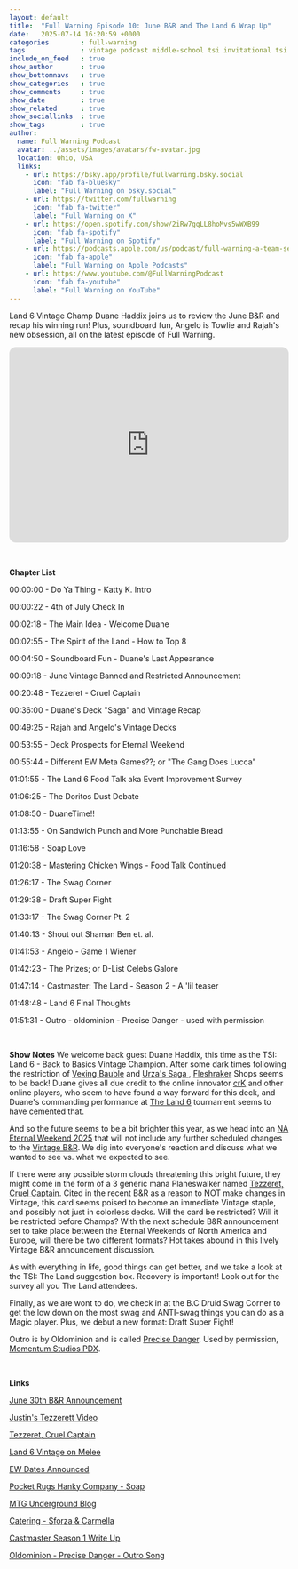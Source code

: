 ```yaml
---
layout: default
title:  "Full Warning Episode 10: June B&R and The Land 6 Wrap Up"
date:   2025-07-14 16:20:59 +0000
categories        : full-warning
tags              : vintage podcast middle-school tsi invitational tsi the-land
include_on_feed   : true
show_author       : true
show_bottomnavs   : true
show_categories   : true
show_comments     : true
show_date         : true
show_related      : true
show_sociallinks  : true
show_tags         : true
author:
  name: Full Warning Podcast
  avatar: ../assets/images/avatars/fw-avatar.jpg
  location: Ohio, USA
  links:
    - url: https://bsky.app/profile/fullwarning.bsky.social
      icon: "fab fa-bluesky"
      label: "Full Warning on bsky.social"
    - url: https://twitter.com/fullwarning
      icon: "fab fa-twitter"
      label: "Full Warning on X"
    - url: https://open.spotify.com/show/2iRw7gqLL8hoMvs5wWXB99
      icon: "fab fa-spotify"
      label: "Full Warning on Spotify"
    - url: https://podcasts.apple.com/us/podcast/full-warning-a-team-serious-podcast/id1739246826
      icon: "fab fa-apple"
      label: "Full Warning on Apple Podcasts"
    - url: https://www.youtube.com/@FullWarningPodcast
      icon: "fab fa-youtube"
      label: "Full Warning on YouTube"
---
```

<p>Land 6 Vintage Champ Duane Haddix joins us to review the June B&amp;R and recap his winning run! Plus, soundboard fun, Angelo is Towlie and Rajah&#39;s new obsession, all on the latest episode of Full Warning.</p>

<iframe data-testid="embed-iframe" style="border-radius:12px" src="https://open.spotify.com/embed/episode/1llzNeivAjAYCjmRGtJy33?utm_source=generator&theme=0" width="100%" height="352" frameBorder="0" allowfullscreen="" allow="autoplay; clipboard-write; encrypted-media; fullscreen; picture-in-picture" loading="lazy"></iframe>

<p><br></p>
<p><strong>Chapter List</strong></p>
<p>00:00:00 - Do Ya Thing - Katty K. Intro</p>
<p>00:00:22 - 4th of July Check In</p>
<p>00:02:18 - The Main Idea - Welcome Duane</p>
<p>00:02:55 - The Spirit of the Land - How to Top 8</p>
<p>00:04:50 - Soundboard Fun - Duane&#39;s Last Appearance</p>
<p>00:09:18 - June Vintage Banned and Restricted Announcement</p>
<p>00:20:48 - Tezzeret - Cruel Captain</p>
<p>00:36:00 - Duane&#39;s Deck &quot;Saga&quot; and Vintage Recap</p>
<p>00:49:25 - Rajah and Angelo&#39;s Vintage Decks</p>
<p>00:53:55 - Deck Prospects for Eternal Weekend</p>
<p>00:55:44 - Different EW Meta Games??; or &quot;The Gang Does Lucca&quot;</p>
<p>01:01:55 - The Land 6 Food Talk aka Event Improvement Survey</p>
<p>01:06:25 - The Doritos Dust Debate</p>
<p>01:08:50 - DuaneTime!!</p>
<p>01:13:55 - On Sandwich Punch and More Punchable Bread</p>
<p>01:16:58 - Soap Love</p>
<p>01:20:38 - Mastering Chicken Wings - Food Talk Continued</p>
<p>01:26:17 - The Swag Corner</p>
<p>01:29:38 - Draft Super Fight</p>
<p>01:33:17 - The Swag Corner Pt. 2</p>
<p>01:40:13 - Shout out Shaman Ben et. al.</p>
<p>01:41:53 - Angelo - Game 1 Wiener</p>
<p>01:42:23 - The Prizes; or D-List Celebs Galore</p>
<p>01:47:14 - Castmaster: The Land - Season 2 - A &#39;lil teaser</p>
<p>01:48:48 - Land 6 Final Thoughts</p>
<p>01:51:31 - Outro - oldominion - Precise Danger - used with permission</p>
<p><br></p>
<p><strong>Show Notes</strong>
We welcome back guest Duane Haddix, this time as the TSI: Land 6 - Back to Basics Vintage Champion. After some dark times following the restriction of <a href="https://scryfall.com/card/mh3/212/vexing-bauble" target="_blank" rel="noopener noreferer nofollow">Vexing Bauble</a> and <a href="https://scryfall.com/card/mh2/259/urzas-saga " target="_blank" rel="noopener noreferer nofollow">Urza&#39;s Saga </a>, <a href="https://scryfall.com/card/mh3/7/glaring-fleshraker" target="_blank" rel="noopener noreferer nofollow">Fleshraker</a> Shops seems to be back! Duane gives all due credit to the online innovator <a href="https://www.mtggoldfish.com/player/crK" target="_blank" rel="noopener noreferer nofollow">crK</a> and other online players, who seem to have found a way forward for this deck, and Duane&#39;s commanding performance at <a href="https://melee.gg/Tournament/View/281768" target="_blank" rel="noopener noreferer nofollow">The Land 6</a> tournament seems to have cemented that.

And so the future seems to be a bit brighter this year, as we head into an <a href="https://magic.gg/news/announcing-upcoming-rcqs-spotlight-events-eternal-weekends-and-more" target="_blank" rel="noopener noreferer nofollow">NA Eternal Weekend 2025</a> that will not include any further scheduled changes to the <a href="https://magic.wizards.com/en/news/announcements/banned-and-restricted-june-30-2025" target="_blank" rel="noopener noreferer nofollow">Vintage B&amp;R</a>. We dig into everyone&#39;s reaction and discuss what we wanted to see vs. what we expected to see. </p>
<p>
If there were any possible storm clouds threatening this bright future, they might come in the form of a 3 generic mana Planeswalker named <a href="https://scryfall.com/card/eoe/2/tezzeret-cruel-captain" target="_blank" rel="noopener noreferer nofollow">Tezzeret, Cruel Captain</a>. Cited in the recent B&amp;R as a reason to NOT make changes in Vintage, this card seems poised to become an immediate Vintage staple, and possibly not just in colorless decks. Will the card be restricted? Will it be restricted before Champs? With the next schedule B&amp;R announcement set to take place between the Eternal Weekends of North America and Europe, will there be two different formats? Hot takes abound in this lively Vintage B&amp;R announcement discussion.</p>
<p>As with everything in life, good things can get better, and we take a look at the TSI: The Land suggestion box. Recovery is important! Look out for the survey all you The Land attendees. </p>
<p>Finally, as we are wont to do, we check in at the B.C Druid Swag Corner to get the low down on the most swag and ANTI-swag things you can do as a Magic player. Plus, we debut a new format: Draft Super Fight!</p>
<p>Outro is by Oldominion and is called <a href="https://www.youtube.com/watch?v=_HLOnGichrE" target="_blank" rel="noopener noreferer nofollow">Precise Danger</a>. Used by permission, <a href="https://www.zebdak.com/" target="_blank" rel="noopener noreferer nofollow">Momentum Studios PDX</a>.</p>
<p><br></p>
<p><strong>Links</strong></p>
<p><a href="https://magic.wizards.com/en/news/announcements/banned-and-restricted-june-30-2025" target="_blank" rel="noopener noreferer nofollow">June 30th B&amp;R Announcement</a></p>
<p><a href="https://www.youtube.com/watch?v=GxhU61v6Yf8" target="_blank" rel="noopener noreferer nofollow">Justin&#39;s Tezzerett Video</a></p>
<p><a href="https://scryfall.com/card/eoe/2/tezzeret-cruel-captain" target="_blank" rel="noopener noreferer nofollow">Tezzeret, Cruel Captain</a></p>
<p><a href="https://melee.gg/Tournament/View/281768" target="_blank" rel="noopener noreferer nofollow">Land 6 Vintage on Melee</a></p>
<p><a href="https://magic.gg/news/announcing-upcoming-rcqs-spotlight-events-eternal-weekends-and-more" target="_blank" rel="noopener noreferer nofollow">EW Dates Announced </a></p>
<p><a href="https://www.etsy.com/shop/PRHCProductions?&section_id=35626378" target="_blank" rel="noopener noreferer nofollow">Pocket Rugs Hanky Company - Soap</a></p>
<p><a href="https://mtgunderground.wordpress.com/" target="_blank" rel="noopener noreferer nofollow">MTG Underground Blog</a></p>
<p><a href="https://www.yelp.com/biz/sforza-and-carmella-s-catering-girard" target="_blank" rel="noopener noreferer nofollow">Catering - Sforza &amp; Carmella</a></p>
<p><a href="https://teamserio.us/posts/20240608_castmaster-season-1" target="_blank" rel="noopener noreferer nofollow">Castmaster Season 1 Write Up</a></p>
<p><a href="https://www.youtube.com/watch?v=_HLOnGichrE" target="_blank" rel="noopener noreferer nofollow">Oldominion - Precise Danger - Outro Song</a></p>

<!--
## AI Gen Notes
## Victory, Cards, and Community: A Chat with Duane Haddix

## Shownotes

**Dive into the world of competitive Magic: The Gathering as champion Duane Haddix shares his fresh victory at The Land!**

Join hosts Rajah James and BC Druid for an engaging discussion with Vintage champion Duane Haddix. Fresh from his tournament success, Duane offers invaluable insights into competitive strategies and the evolving meta of Vintage format. The episode spotlights heated debates about recent card announcements, particularly the controversial Tezzeret Cruel Captain and its potential impact on gameplay.

Key highlights include:
- Analysis of potential card restrictions and unbans
- Discussion of Workshop deck strategies
- Impact of new releases on tournament play
- Community reactions to recent announcements
- Debate on the future of Vintage format

The conversation weaves through personal tournament experiences, strategic deck building, and the delicate balance of power in competitive play. Duane and the hosts share their concerns about the current meta while maintaining optimism for the format's future.

*Want to hear expert insights from a Vintage champion and dive deep into the world of competitive Magic? Don't miss this episode packed with strategy, humor, and community perspective!*

## Chapters

00:00:00 - 4th of July Weekend Plans
00:02:55 - Decklist Strategies for Top Eight
00:06:01 - Vintage Band and Restricted Announcement
00:09:30 - Vintage Banned and Restricted Reactions
00:12:43 - Concerns Over Lurrus and Bans
00:16:22 - Debate on Lurus and Power-Level Bans
00:20:38 - Tezzeret Cruel Captain Discussion
00:25:08 - Tezzeret's Impact on Vintage Format
00:49:35 - Deck Strategy and Match Recap
00:53:08 - Deck Performance and Upcoming Tournaments
01:00:43 - Food Truck vs. Catering Debate
01:07:40 - Magic Gathering Meal Strategies
01:17:50 - Soap Love and Tournament Regrets
01:20:51 - Mastering Chicken Wings
01:22:50 - Popular Snacks and Uncle Dennis' Wings
01:26:57 - Magic Deck Swag and Prizes
01:29:38 - Draft Super Fight Highlights
01:38:42 - Draft Super Fight Highlights

## Key Takeaways

• Duane Haddix emphasizes the importance of community and camaraderie in the Vintage Magic: The Gathering scene, highlighting how it shapes the player experience.  
• The hosts express a mix of excitement and concern over recent card announcements, indicating that changes in the meta can significantly impact gameplay dynamics.  
• The episode showcases a deep strategic understanding of the game, suggesting that players invest considerable thought and analysis into their gameplay and community involvement.

## Detailed Summary

In this lively episode of Full Warning, hosts Rajah James and BC Druid welcome Duane Haddix, fresh off his victory in the vintage event at The Land. Duane shares his excitement for the upcoming 4th of July weekend, where he plans to catch up with friends on Michigan’s west side. Meanwhile, Angela prepares for a festive holiday with her kids participating in a parade. The conversation shifts to Duane’s competitive history, reminiscing about strategies and past tournaments, revealing the camaraderie and humor that define their gaming community. In this engaging podcast segment, the speakers delve into the challenges and philosophies of playing Magic: The Gathering, particularly focusing on the Vintage format. One speaker humorously reflects on how cutting unnecessary dialogue could streamline meetings. They share a dedication to particular archetypes, like Workshop decks, and the significance of their playmat, which evokes a sense of commitment to their style. Despite predictable choices, they find success, showcasing the intricate balance of strategy and personal integrity in gameplay. In a lively discussion, Angelo and Duane share their mixed reactions to the recent announcements affecting vintage gameplay. Angelo feels that the guidance from the band restrictions lacks an understanding of the current meta, especially regarding the overpowered Lurus, while Duane, initially expecting a ban on Lurus, reflects on the game's pace and player experience. Both agree that significant changes, particularly related to Blood Moon and sagas, need addressing to enhance the game's enjoyment and balance. Their insights underline the ongoing evolution of vintage strategy and community sentiment. In a lively discussion, the speakers reflected on the recent card announcements and the implications for the game, particularly concerning Lurus of the Dream Den's potential ban. One speaker expressed frustration with the notion of "printing their way out," highlighting the existence of cards on the restricted list that could be unbanned. They delved into the balance between power-level discussions and the evolving meta, with concerns about cards like Tezzeret, Cruel Captain possibly leading to hasty bans. The dialogue captured the complexities of deck strategies and player sentiments, emphasizing the need for respect and careful consideration in card management. In this engaging podcast dialog, speakers Duane and Angelo discuss recent developments in the competitive card game scene, particularly focusing on potential unrestrictions of cards like Windfall and Necro. Duane reflects on his memories of discovering impactful cards like Lowstone Golem and shares his excitement about how new releases can shift the meta. Angelo elaborates on the implications of Tezzeret Cruel Captain, a powerful new artifact-finding sorcery, highlighting its potential impact on gameplay, hinting at the possible need for restriction due to its strength. In this podcast segment, the speakers delve into the intricacies of Tezzeret Cruel Captain, a new legendary planeswalker. They highlight its unique abilities, emphasizing its potential to thrive in various decks, not just Workshop builds. The ability to untap artifacts, especially when paired with cards like Sensei's Top, brings immense utility and synergy. As they explore its strategy and potential for combos, they express excitement for its role in the Vintage format, considering it could lead to impactful restrictions due to its broad applicability. In a lively discussion, the speakers dive into the implications of the game-changing card Tezzeret Cruel Captain in Vintage play. They speculate on its potential to disrupt the meta at upcoming championships, with Duane predicting chaos and Angelo expressing uncertainty about the evolving landscape. The conversation reveals insights into deck strategies and the cyclical nature of card restrictions, suggesting a hopeful yet critical perspective on the future of Vintage play. They emphasize the community's anticipation for innovation while grappling with the consequences of new powerful cards. In a lively discussion, the speakers delve into the implications of card restrictions in Vintage, with one suggesting that if Tezzeret, Cruel Captain becomes overly dominant in decks, it might be restricted after the upcoming championships. Duane shares his humorous ordeal of securing transportation to the event, highlighting the camaraderie and challenges faced within the Magic community. The conversation reflects their dedication to the game, ongoing debates about strategy, and the importance of enjoying the experience, even amidst competition. In a candid discussion, Angelo reflects on his recent loss to Gaffrey in a finals match, attributing his defeat to a combination of strategic missteps and Gaffrey's effective use of Blood Moon. He delves into the complexities of navigating his Workshop combo deck against Gaffrey's disruptive strategies, emphasizing the challenges posed by land destruction and artifact negation. The conversation turns to the implications of card restrictions and rule changes, with Angelo expressing skepticism about the potential for Wizards to adapt rulings to enhance card playability in Vintage. Through this dialogue, he shares insights into the competitive mindset and the ongoing evolution of gameplay dynamics. In a lively discussion, the speakers reflect on their experiences with Vintage gameplay, particularly focusing on the impact of recent card restrictions. Duane shares his disappointment after losing in the finals due to a mix of luck and personal errors, leading to a sense of urgency to refine his deck. He reminisces about his last play with the powerful cards Saga and Vexing Bobble before their restrictions changed the landscape, ultimately feeling defeated yet hopeful as the community continues to innovate around new strategies. Through camaraderie and shared passion, they express the unique challenges of adapting to a fluctuating meta. In a lively discussion, Duane and Angelo exchanged insights about their recent experiences with a potent deck they crafted, combining the mechanics of Underworld Dreams and Howling Mine. Duane praised the innovative Australian player, crk, for his contributions to refining the deck, which proved effective against various opponents. They reminisced about their performances at a tournament, highlighting their competitive spirit and strategic plays. Amid the banter, they reflected on how collaborations and adjustments in gameplay can shape a successful deck experience. The discussion highlights the challenges faced during a recent tournament, including tough matchups and strategic decisions. The speakers reflect on the impressive performance of their decks throughout the day, with one player feeling particularly successful despite a few losses. They express excitement for the upcoming Champs, noting the timing aligns well with personal commitments. As they prepare for future events, there's anticipation of potential variations in the vintage metagame across different locations. <pair> In a lively podcast episode, the speakers passionately discuss the possibility of traveling to Italy for a tournament, reflecting on the challenges of balancing time and money commitments in their lives. They touch on the concept of a negative income tax system in some European countries and consider potential card format changes between regions. The conversation transitions into strategic gameplay, debating the merits of various cards and their interactions in a competitive setting, showcasing their deep knowledge and enthusiasm for the game. </pair> In a lively exchange, the speakers, including Angelo and Duane, reflect on their food experiences at a recent event, humorously contrasting catering with food trucks. Angelo expresses disappointment over the catered food, reminiscing about the thrill of ordering from a food truck, which sparks nostalgia and excitement. Duane agrees, praising the mystery and variety food trucks offer. However, both eventually rave about the surprisingly delicious catered food, ultimately valuing good taste over venue style, while brainstorming ideas for future snacks and meals at events. In a light-hearted discussion, Angelo recalls his gaming experiences with his friend Adam, who notoriously snacked on Doritos while playing Magic, leading to the amusing image of sticky cards dusted with chips. The speakers reflect on the balance of enjoying snacks and maintaining game integrity, with Raja providing exceptional meal experiences but highlighting the need for more recovery-focused items like croissants and Gatorade. They collectively agree on the importance of hydration and recovery, suggesting improvements for future gatherings to accommodate diverse recovery needs after intense gaming sessions. In a lighthearted podcast discussion, Angelo recounts the evolution of breakfast traditions during their gatherings, initially expressing disappointment over a lack of hearty options. His wife’s enthusiasm for creating elaborate spreads, including a humorous gift of a modified Magic card, highlights their playful dynamic. Duane emphasizes the importance of maintaining the spirit of their community through classic lunch sandwiches, leading to a fun banter about their food preferences, ultimately strengthening their camaraderie. In a lively discussion, the speakers explore the pressing need for better sandwich options at their event, emphasizing the importance of "punchable bread" and even proposing a humorous warning sign for unattended sandwiches. Duane shares his regret for missing out on swag bag goodies, including unique artisanal soap, while Angelo and the others humorously tease him about it. The speakers affirm that, despite the competitive tournament, the true essence of their gatherings lies in friendship and shared experiences rather than just the games. In a lively discussion, the speakers reflect on a recent gathering filled with delicious food and camaraderie. Angelo expresses regret for missing out on quality time with friends, particularly during the preparation of Uncle Dennis’s famed chicken wings. As they reminisce about the feast, they note the perfect balance of meats and snacks, highlighting the popularity of beef jerky. Amidst the laughter, they celebrate Uncle Dennis's birthday, showcasing the heartfelt gifts exchanged that added to the joy of the occasion. In a lively conversation, the speakers delved into their shared experiences at a recent event, highlighting the unique food preparations and catering choices that added flair to the gathering. They reflected on personal preferences for food truck experiences and discussed the intriguing segment called "The Swag Corner," where attendees showcase their creatively designed game decks and prizes. Duane spoke about his favorite prize, a practical binder from a friend, emphasizing the joy of connecting through gaming and community. In a lively discussion, Duane and Angelo share their experiences from a Magic: The Gathering event, highlighting moments of fun and strategy. Duane recounts a humorous incident where he sold unnecessary cards for $20, while Angelo excitedly describes a late-night mystery booster draft organized by Eric Caffrey. They praise Eric's unique approach of showcasing the drafted decks without playing, emphasizing the enjoyment of the drafting process itself. The conversation also touches on competitive spirit and the importance of sportsmanship, as they reflect on their past encounters and memorable plays. In the podcast, the group discusses the intriguing dynamics of a format they call "draft super fight," where players pit their drafted decks against each other. As they reflect on their experiences, they debate the rules for voting on matchups, emphasizing the importance of participant engagement and the fun of unpredictability. They also poke fun at their own strategies and the mistakes made during the drafting process, illustrating the blend of competition and camaraderie that makes their gatherings memorable. Angelo even offers to step into a WWE-style announcing role for future events, adding a lighthearted touch to the serious discussions. In a lively podcast exchange, the speakers share their experiences from a recent card game event, celebrating the community spirit exemplified by attendees who brought snacks to share. Duane and Angelo reminisce about standout moments, including the impressive gameplay of Shaman Ben and Mike Salamasi. Angelo's victories and strategic trades highlight the camaraderie and excitement of the gathering. They emphasize the importance of connections and the joy of sharing interests, showcasing the essence of their gaming community. In this lively podcast segment, the speakers discuss the excitement of prize distribution at an event and share personal anecdotes, such as Duane's encounter with an artist who painted his prize from a previous year. They reflect on the diverse metagame, highlighting the friendly atmosphere and unique decks showcased. Angelo expresses disappointment over the lack of adventurous food tasks in a game segment called Taskmaster, humorously calling out the host, Nat, for not delivering on his promise of “gray meat.” The conversation captures both camaraderie and competitive spirit among friends. In this lively podcast episode, Rajah, Angelo, Duane, and the crew reflect on the success of Land 6, praising its growth and the deepening connections among attendees. Angelo playfully boasts about his undefeated record in drafts, while Duane highlights the event's warmth and camaraderie. Rajah expresses gratitude for the contributions made towards charity, showcasing the community's spirit. The discussion emphasizes the importance of tradition and connection, leaving listeners eager for future gatherings.

## Newsletter

<news>
# Discover the Latest Episode of [podcast name]!

Hello [Subscriber's Name],

We're excited to bring you the latest episode of **[podcast name]** featuring the dynamic Duane Haddix, who recently triumphed at the vintage event at The Land! This week, Duane shares his excitement for the upcoming 4th of July weekend as he plans to reconnect with friends while diving into the world of *Magic: The Gathering*.

Join hosts Rajah James and BC Druid as they engage in a lively discussion about Duane's competitive history and the camaraderie that unites the gaming community. They delve into strategies, philosophies, and the recent card announcements affecting the Vintage format, including the potential impact of *Tezzeret, Cruel Captain*.

With humor and insight, the team reflects on the challenges of adapting to the evolving meta and the importance of maintaining integrity in gameplay. 

Tune in now on your favorite platforms and let us know your thoughts on the evolving landscape of Vintage play!

Warm regards,  
[Your Name]  
[/news]

## Twitter

<tweet>1/ Get ready for an insightful episode of Full Warning! This week, hosts Rajah James and BC Druid are joined by Duane Haddix, fresh off his vintage event victory. Duane shares his excitement for the 4th of July weekend and dives into the world of Magic: The Gathering. 🧙‍♂️</tweet>

<tweet>2/ Duane's competitive legacy shines as he recounts strategies from past tournaments. He emphasizes the importance of camaraderie and humor within the gaming community. It's a reminder that while competition is fierce, relationships and shared experiences are what really matter.</tweet>

<tweet>3/ The conversation turns to the complexities of the Vintage format. Topics include deck archetypes like Workshop decks and the significance of playmats. Duane and Angelo's humorous take on streamlining discussions resonates deeply with anyone who's navigated lengthy meetings.</tweet>

<tweet>4/ On the recent card announcements, Duane and Angelo share mixed feelings about the future of Lurus and other game-altering cards. With insights into the current meta, they believe addressing elements like Blood Moon is crucial for enhancing gameplay enjoyment.</tweet>

<tweet>5/ As they dive deeper, the duo discusses the implications of powerful cards like Tezzeret, Cruel Captain. They highlight its potential to disrupt the meta, balancing excitement for innovation with the possibilities of restrictions in future tournaments.</tweet>

<tweet>6/ Reflecting on personal experiences, Duane shares how loss in a finals match fuels a drive for deck refinement. His recollections underscore the vital mix of luck and strategy in competitive gameplay, revealing the ongoing evolution of Vintage strategies.</tweet>

<tweet>7/ The episode also touches on the joys of gathering as a community. From food experiences at tournaments to memories of sharing snacks, Angelo and Duane stress that the essence of their gatherings lies in friendships fostered through gaming.</tweet>

<tweet>8/ With lively discussions ranging from tournament preparations to card management, the podcast captures the dynamic spirit of their community. It's a blend of strategy, humor, and deep respect for the game and its players that paints a vivid picture of Vintage culture.</tweet>

<tweet>9/ Want to learn more about the evolving landscape of Magic: The Gathering? Tune in for deeper insights from Duane and Angelo. Join the conversation and discover what makes this community special. Listen to the full episode now!</tweet>

## LinkedIn

🎙️ True story: Community spirit in competitive settings can create memorable experiences beyond the games themselves.

In the vibrant world of *Magic: The Gathering*, friendships and camaraderie often shine brighter than individual victories. Recently, hosts Duane Haddix and Angelo shared their experiences at a lively event, reflecting on strategies, personal challenges, and the importance of community.

Here are some insights worth noting:

• **Food Matters**: The evolution of food options—from catering to food trucks—sparks excitement among attendees. Good meals fuel the fun!

• **Camaraderie Over Competition**: Despite the heat of competition, shared experiences and inside jokes create lasting bonds, reminding us what truly matters.

• **Adaptability**: The ever-changing metagame demands players adapt and innovate. Duane and Angelo’s discussions on strategy highlight the need for ongoing learning.

• **Celebrating Growth**: Recognizing the evolution and success of events like Land 6 emphasizes the importance of connection and tradition in gaming communities.

What has been your most memorable moment in a gaming community? Share your stories below!
-->